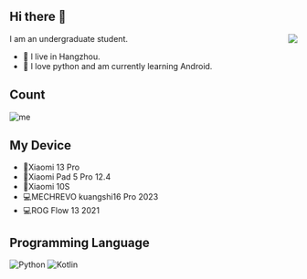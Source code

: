 ## Hi there 👋

<img align="right" src="https://github-readme-stats-jade-nine-24.vercel.app/api/top-langs/?username=Rea1-ms&theme=radical&show_icons=true&include_all_commits=true&count_private=true&layout=compact" />

I am an undergraduate student.

- 🥵 I live in Hangzhou.
- 🌱 I love python and am currently learning Android.

## Count

![me](https://count.getloli.com/@realms?name=realms&theme=gelbooru&padding=7&offset=0&align=top&scale=1&pixelated=1&darkmode=auto)


## My Device

- 📱Xiaomi 13 Pro
- 📱Xiaomi Pad 5 Pro 12.4
- 📱Xiaomi 10S
- 💻MECHREVO kuangshi16 Pro 2023
- 💻ROG Flow 13 2021

## Programming Language

![Python](https://img.shields.io/badge/-Python-3776ab?style=flat-square&logo=python&logoColor=fff)
![Kotlin](https://img.shields.io/badge/-Kotlin-7f52ff?style=flat-square&logo=kotlin&logoColor=fff)
